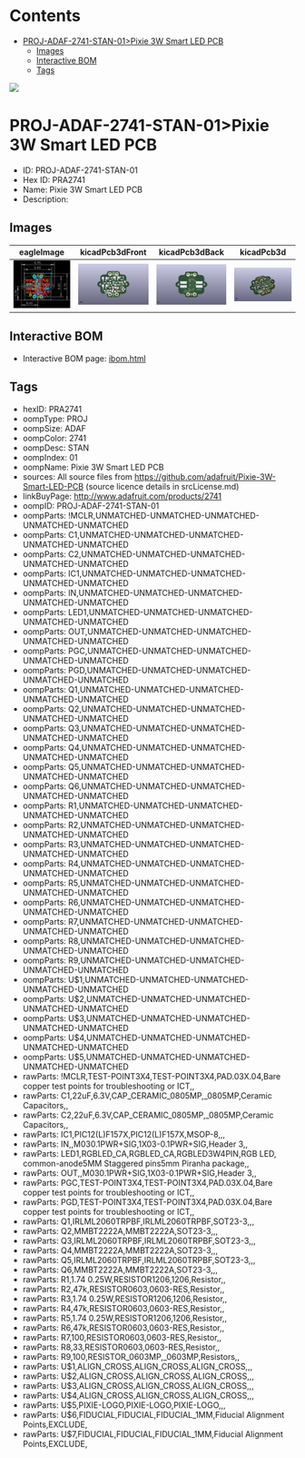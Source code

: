 



Contents
========

* [PROJ-ADAF-2741-STAN-01>Pixie 3W Smart LED PCB](#proj-adaf-2741-stan-01pixie-3w-smart-led-pcb)
	* [Images](#images)
	* [Interactive BOM](#interactive-bom)
	* [Tags](#tags)
  
![][im]
# PROJ-ADAF-2741-STAN-01>Pixie 3W Smart LED PCB

- ID: PROJ-ADAF-2741-STAN-01
- Hex ID: PRA2741
- Name: Pixie 3W Smart LED PCB
- Description: 

## Images
  
  

|eagleImage|kicadPcb3dFront|kicadPcb3dBack|kicadPcb3d|
| :---: | :---: | :---: | :---: |
|[![eagleImage](eagleImage_140.png)](eagleImage_.png)|[![kicadPcb3dFront](kicadPcb3dFront_140.png)](kicadPcb3dFront_.png)|[![kicadPcb3dBack](kicadPcb3dBack_140.png)](kicadPcb3dBack_.png)|[![kicadPcb3d](kicadPcb3d_140.png)](kicadPcb3d_.png)|

## Interactive BOM

- Interactive BOM page: [ibom.html](kicad/bom/ibom.html)

## Tags

- hexID: PRA2741
- oompType: PROJ
- oompSize: ADAF
- oompColor: 2741
- oompDesc: STAN
- oompIndex: 01
- oompName: Pixie 3W Smart LED PCB
- sources: All source files from https://github.com/adafruit/Pixie-3W-Smart-LED-PCB (source licence details in srcLicense.md)
- linkBuyPage: http://www.adafruit.com/products/2741
- oompID: PROJ-ADAF-2741-STAN-01
- oompParts: !MCLR,UNMATCHED-UNMATCHED-UNMATCHED-UNMATCHED-UNMATCHED
- oompParts: C1,UNMATCHED-UNMATCHED-UNMATCHED-UNMATCHED-UNMATCHED
- oompParts: C2,UNMATCHED-UNMATCHED-UNMATCHED-UNMATCHED-UNMATCHED
- oompParts: IC1,UNMATCHED-UNMATCHED-UNMATCHED-UNMATCHED-UNMATCHED
- oompParts: IN,UNMATCHED-UNMATCHED-UNMATCHED-UNMATCHED-UNMATCHED
- oompParts: LED1,UNMATCHED-UNMATCHED-UNMATCHED-UNMATCHED-UNMATCHED
- oompParts: OUT,UNMATCHED-UNMATCHED-UNMATCHED-UNMATCHED-UNMATCHED
- oompParts: PGC,UNMATCHED-UNMATCHED-UNMATCHED-UNMATCHED-UNMATCHED
- oompParts: PGD,UNMATCHED-UNMATCHED-UNMATCHED-UNMATCHED-UNMATCHED
- oompParts: Q1,UNMATCHED-UNMATCHED-UNMATCHED-UNMATCHED-UNMATCHED
- oompParts: Q2,UNMATCHED-UNMATCHED-UNMATCHED-UNMATCHED-UNMATCHED
- oompParts: Q3,UNMATCHED-UNMATCHED-UNMATCHED-UNMATCHED-UNMATCHED
- oompParts: Q4,UNMATCHED-UNMATCHED-UNMATCHED-UNMATCHED-UNMATCHED
- oompParts: Q5,UNMATCHED-UNMATCHED-UNMATCHED-UNMATCHED-UNMATCHED
- oompParts: Q6,UNMATCHED-UNMATCHED-UNMATCHED-UNMATCHED-UNMATCHED
- oompParts: R1,UNMATCHED-UNMATCHED-UNMATCHED-UNMATCHED-UNMATCHED
- oompParts: R2,UNMATCHED-UNMATCHED-UNMATCHED-UNMATCHED-UNMATCHED
- oompParts: R3,UNMATCHED-UNMATCHED-UNMATCHED-UNMATCHED-UNMATCHED
- oompParts: R4,UNMATCHED-UNMATCHED-UNMATCHED-UNMATCHED-UNMATCHED
- oompParts: R5,UNMATCHED-UNMATCHED-UNMATCHED-UNMATCHED-UNMATCHED
- oompParts: R6,UNMATCHED-UNMATCHED-UNMATCHED-UNMATCHED-UNMATCHED
- oompParts: R7,UNMATCHED-UNMATCHED-UNMATCHED-UNMATCHED-UNMATCHED
- oompParts: R8,UNMATCHED-UNMATCHED-UNMATCHED-UNMATCHED-UNMATCHED
- oompParts: R9,UNMATCHED-UNMATCHED-UNMATCHED-UNMATCHED-UNMATCHED
- oompParts: U$1,UNMATCHED-UNMATCHED-UNMATCHED-UNMATCHED-UNMATCHED
- oompParts: U$2,UNMATCHED-UNMATCHED-UNMATCHED-UNMATCHED-UNMATCHED
- oompParts: U$3,UNMATCHED-UNMATCHED-UNMATCHED-UNMATCHED-UNMATCHED
- oompParts: U$4,UNMATCHED-UNMATCHED-UNMATCHED-UNMATCHED-UNMATCHED
- oompParts: U$5,UNMATCHED-UNMATCHED-UNMATCHED-UNMATCHED-UNMATCHED
- rawParts: !MCLR,TEST-POINT3X4,TEST-POINT3X4,PAD.03X.04,Bare copper test points for troubleshooting or ICT,,
- rawParts: C1,22uF,6.3V,CAP_CERAMIC_0805MP,_0805MP,Ceramic Capacitors,,
- rawParts: C2,22uF,6.3V,CAP_CERAMIC_0805MP,_0805MP,Ceramic Capacitors,,
- rawParts: IC1,PIC12(L)F157X,PIC12(L)F157X,MSOP-8,,,
- rawParts: IN,,M030.1PWR+SIG,1X03-0.1PWR+SIG,Header 3,,
- rawParts: LED1,RGBLED_CA,RGBLED_CA,RGBLED3W4PIN,RGB LED, common-anode5MM Staggered pins5mm Piranha package,,
- rawParts: OUT,,M030.1PWR+SIG,1X03-0.1PWR+SIG,Header 3,,
- rawParts: PGC,TEST-POINT3X4,TEST-POINT3X4,PAD.03X.04,Bare copper test points for troubleshooting or ICT,,
- rawParts: PGD,TEST-POINT3X4,TEST-POINT3X4,PAD.03X.04,Bare copper test points for troubleshooting or ICT,,
- rawParts: Q1,IRLML2060TRPBF,IRLML2060TRPBF,SOT23-3,,,
- rawParts: Q2,MMBT2222A,MMBT2222A,SOT23-3,,,
- rawParts: Q3,IRLML2060TRPBF,IRLML2060TRPBF,SOT23-3,,,
- rawParts: Q4,MMBT2222A,MMBT2222A,SOT23-3,,,
- rawParts: Q5,IRLML2060TRPBF,IRLML2060TRPBF,SOT23-3,,,
- rawParts: Q6,MMBT2222A,MMBT2222A,SOT23-3,,,
- rawParts: R1,1.74 0.25W,RESISTOR1206,1206,Resistor,,
- rawParts: R2,47k,RESISTOR0603,0603-RES,Resistor,,
- rawParts: R3,1.74 0.25W,RESISTOR1206,1206,Resistor,,
- rawParts: R4,47k,RESISTOR0603,0603-RES,Resistor,,
- rawParts: R5,1.74 0.25W,RESISTOR1206,1206,Resistor,,
- rawParts: R6,47k,RESISTOR0603,0603-RES,Resistor,,
- rawParts: R7,100,RESISTOR0603,0603-RES,Resistor,,
- rawParts: R8,33,RESISTOR0603,0603-RES,Resistor,,
- rawParts: R9,100,RESISTOR_0603MP,_0603MP,Resistors,,
- rawParts: U$1,ALIGN_CROSS,ALIGN_CROSS,ALIGN_CROSS,,,
- rawParts: U$2,ALIGN_CROSS,ALIGN_CROSS,ALIGN_CROSS,,,
- rawParts: U$3,ALIGN_CROSS,ALIGN_CROSS,ALIGN_CROSS,,,
- rawParts: U$4,ALIGN_CROSS,ALIGN_CROSS,ALIGN_CROSS,,,
- rawParts: U$5,PIXIE-LOGO,PIXIE-LOGO,PIXIE-LOGO,,,
- rawParts: U$6,FIDUCIAL,FIDUCIAL,FIDUCIAL_1MM,Fiducial Alignment Points,EXCLUDE,
- rawParts: U$7,FIDUCIAL,FIDUCIAL,FIDUCIAL_1MM,Fiducial Alignment Points,EXCLUDE,



[im]: kicadPcb3d_450.png
